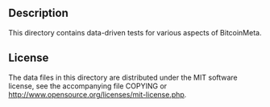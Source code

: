 Description
------------

This directory contains data-driven tests for various aspects of BitcoinMeta.

License
--------

The data files in this directory are distributed under the MIT software
license, see the accompanying file COPYING or
http://www.opensource.org/licenses/mit-license.php.

